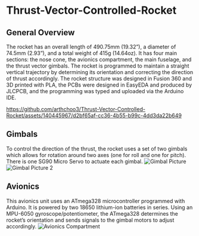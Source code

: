 # Thrust-Vector-Controlled-Rocket

## General Overview
The rocket has an overall length of 490.75mm (19.32”), a diameter of 74.5mm (2.93”), and a total weight of 415g (14.64oz). It has four main sections: the nose cone, the avionics compartment, the main fuselage, and the thrust vector gimbals. The rocket is programmed to maintain a straight vertical trajectory by determining its orientation and correcting the direction of thrust accordingly. The rocket structure was designed in Fusion 360 and 3D printed with PLA, the PCBs were designed in EasyEDA and produced by JLCPCB, and the programming was typed and uploaded via the Arduino IDE. 

https://github.com/arthchoo3/Thrust-Vector-Controlled-Rocket/assets/140445967/d2bf65af-cc36-4b55-b99c-4dd3da22b649



 ## Gimbals
 To control the direction of the thrust, the rocket uses a set of two gimbals which allows for rotation around two axes (one for roll and one for pitch). There is one SG90 Micro Servo to actuate each gimbal.
![Gimbal Picture](https://github.com/arthchoo3/Thrust-Vector-Controlled-Rocket/assets/140445967/1750c20b-d38a-422c-a0eb-c64b099e479b)
![Gimbal Picture 2](https://github.com/arthchoo3/Thrust-Vector-Controlled-Rocket/assets/140445967/289d0de0-176c-4b85-ac48-a0ef5eed17ff)


 ## Avionics
This avionics unit uses an ATmega328 microcontroller programmed with Arduino. It is powered by two 18650 lithium-ion batteries in series. Using an MPU-6050 gyroscope/potentiometer, the ATmega328 determines the rocket’s orientation and sends signals to the gimbal motors to adjust accordingly.
 ![Avionics Compartment](https://github.com/arthchoo3/Thrust-Vector-Controlled-Rocket/assets/140445967/93fc24c0-f2da-45a0-9601-28816c78e207) 

